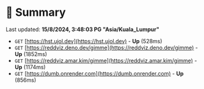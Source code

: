 # 📖 Summary
Last updated: **15/8/2024, 3:48:03 PG "Asia/Kuala_Lumpur"**

- `GET` [https://hst.ujol.dev](https://hst.ujol.dev) - **Up** (528ms)
- `GET` [https://reddviz.deno.dev/gimme](https://reddviz.deno.dev/gimme) - **Up** (1852ms)
- `GET` [https://reddviz.amar.kim/gimme](https://reddviz.amar.kim/gimme) - **Up** (1174ms)
- `GET` [https://dumb.onrender.com](https://dumb.onrender.com) - **Up** (856ms)
